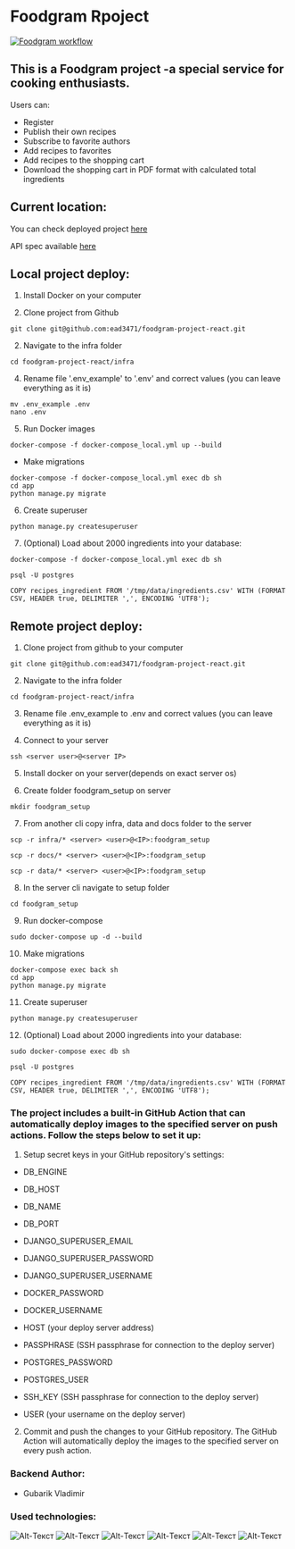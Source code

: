 # Foodgram Rpoject
[![Foodgram workflow](https://github.com/ead3471/foodgram-project-react/actions/workflows/foodgram_workflow.yaml/badge.svg)](https://github.com/ead3471/foodgram-project-react/actions/workflows/foodgram_workflow.yaml)
## This is a Foodgram project -a special service for cooking enthusiasts.<br>
Users can:
- Register
- Publish their own recipes
- Subscribe to favorite authors
- Add recipes to favorites
- Add recipes to the shopping cart
- Download the shopping cart in PDF format with calculated total ingredients


## Current location:<br>
You can check deployed project [here](http://158.160.44.52/)

API spec available [here](http://158.160.44.52/api/docs/)

## Local project deploy:<br>
1. Install Docker on your computer

2. Clone project from Github
```
git clone git@github.com:ead3471/foodgram-project-react.git
```

2. Navigate to the infra folder
```
cd foodgram-project-react/infra
```

4. Rename file '.env_example' to '.env' and correct values (you can leave everything as it is)
 ```
mv .env_example .env
nano .env
```

5. Run Docker images
 ```
 docker-compose -f docker-compose_local.yml up --build
 ```

 - Make migrations
```
docker-compose -f docker-compose_local.yml exec db sh
cd app
python manage.py migrate
```


6. Create superuser
```
python manage.py createsuperuser
```

7. (Optional) Load about 2000 ingredients into your database:
 ```
docker-compose -f docker-compose_local.yml exec db sh
```
 ```
 psql -U postgres
```
```
COPY recipes_ingredient FROM '/tmp/data/ingredients.csv' WITH (FORMAT CSV, HEADER true, DELIMITER ',', ENCODING 'UTF8');
```

## Remote project deploy:<br>
1. Clone project from github to your computer
```
git clone git@github.com:ead3471/foodgram-project-react.git
```

2. Navigate to the infra folder
```
cd foodgram-project-react/infra
```

3. Rename file .env_example to .env and correct values (you can leave everything as it is)

4. Connect to your server
 ```
ssh <server user>@<server IP>
```

5. Install docker on your server(depends on exact server os)

6. Create folder foodgram_setup on server
 ```
 mkdir foodgram_setup
 ```

7. From another cli copy infra, data and docs folder to the server 
 ```
 scp -r infra/* <server> <user>@<IP>:foodgram_setup
 ```

  ```
 scp -r docs/* <server> <user>@<IP>:foodgram_setup
 ```

  ```
 scp -r data/* <server> <user>@<IP>:foodgram_setup
 ```

8. In the server cli navigate to setup folder
  ```
cd foodgram_setup
 ```

9. Run docker-compose
```
sudo docker-compose up -d --build
 ```
10. Make migrations
```
docker-compose exec back sh
cd app
python manage.py migrate
```
11. Create superuser
```
python manage.py createsuperuser
```

12. (Optional) Load about 2000 ingredients into your database:
 ```
sudo docker-compose exec db sh
```
 ```
 psql -U postgres
```

```
COPY recipes_ingredient FROM '/tmp/data/ingredients.csv' WITH (FORMAT CSV, HEADER true, DELIMITER ',', ENCODING 'UTF8');
```


### The project includes a built-in GitHub Action that can automatically deploy images to the specified server on push actions. Follow the steps below to set it up:
1. Setup secret keys in your GitHub repository's settings:
-  DB_ENGINE

 - DB_HOST

 - DB_NAME

 - DB_PORT

 - DJANGO_SUPERUSER_EMAIL

 - DJANGO_SUPERUSER_PASSWORD

 - DJANGO_SUPERUSER_USERNAME

 - DOCKER_PASSWORD

 - DOCKER_USERNAME

 - HOST (your deploy server address)
 - PASSPHRASE (SSH passphrase for connection to the deploy server)
 - POSTGRES_PASSWORD
 - POSTGRES_USER
 - SSH_KEY (SSH passphrase for connection to the deploy server)
 - USER (your username on the deploy server)

2. Commit and push the changes to your GitHub repository. The GitHub Action will automatically deploy the images to the specified server on every push action.


### Backend Author:
 - Gubarik Vladimir


### Used technologies:
![Alt-Текст](https://img.shields.io/badge/python-3.7-blue)
![Alt-Текст](https://img.shields.io/badge/django-3.2.18-blue)
![Alt-Текст](https://img.shields.io/badge/djangorestframework-3.14.0-blue)
![Alt-Текст](https://img.shields.io/badge/docker-20.10.23-blue)
![Alt-Текст](https://img.shields.io/badge/nginx-1.21.3-blue)
![Alt-Текст](https://img.shields.io/badge/gunicorn-20.0.4-blue)